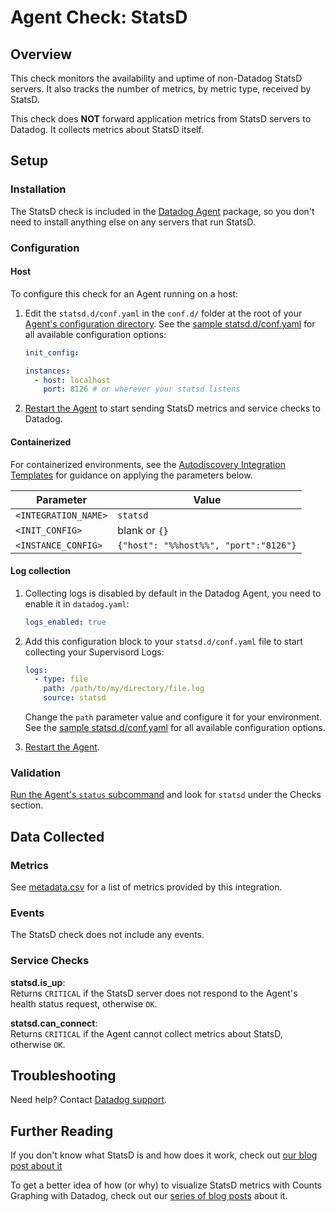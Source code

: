 # Agent Check: StatsD

## Overview

This check monitors the availability and uptime of non-Datadog StatsD servers. It also tracks the number of metrics, by metric type, received by StatsD.

This check does **NOT** forward application metrics from StatsD servers to Datadog. It collects metrics about StatsD itself.

## Setup

### Installation

The StatsD check is included in the [Datadog Agent][1] package, so you don't need to install anything else on any servers that run StatsD.

### Configuration

<!-- xxx tabs xxx -->
<!-- xxx tab "Host" xxx -->

#### Host

To configure this check for an Agent running on a host:

1. Edit the `statsd.d/conf.yaml` in the `conf.d/` folder at the root of your [Agent's configuration directory][2]. See the [sample statsd.d/conf.yaml][3] for all available configuration options:

   ```yaml
   init_config:

   instances:
     - host: localhost
       port: 8126 # or wherever your statsd listens
   ```

2. [Restart the Agent][4] to start sending StatsD metrics and service checks to Datadog.

<!-- xxz tab xxx -->
<!-- xxx tab "Containerized" xxx -->

#### Containerized

For containerized environments, see the [Autodiscovery Integration Templates][10] for guidance on applying the parameters below.

| Parameter            | Value                                 |
| -------------------- | ------------------------------------- |
| `<INTEGRATION_NAME>` | `statsd`                              |
| `<INIT_CONFIG>`      | blank or `{}`                         |
| `<INSTANCE_CONFIG>`  | `{"host": "%%host%%", "port":"8126"}` |

<!-- xxz tab xxx -->
<!-- xxz tabs xxx -->

#### Log collection

1. Collecting logs is disabled by default in the Datadog Agent, you need to enable it in `datadog.yaml`:

   ```yaml
   logs_enabled: true
   ```

2. Add this configuration block to your `statsd.d/conf.yaml` file to start collecting your Supervisord Logs:

   ```yaml
   logs:
     - type: file
       path: /path/to/my/directory/file.log
       source: statsd
   ```

   Change the `path` parameter value and configure it for your environment. 
   See the [sample statsd.d/conf.yaml][3] for all available configuration options.

3. [Restart the Agent][4].

### Validation

[Run the Agent's `status` subcommand][5] and look for `statsd` under the Checks section.

## Data Collected

### Metrics

See [metadata.csv][6] for a list of metrics provided by this integration.

### Events

The StatsD check does not include any events.

### Service Checks

**statsd.is_up**:<br>
Returns `CRITICAL` if the StatsD server does not respond to the Agent's health status request, otherwise `OK`.

**statsd.can_connect**:<br>
Returns `CRITICAL` if the Agent cannot collect metrics about StatsD, otherwise `OK`.

## Troubleshooting

Need help? Contact [Datadog support][7].

## Further Reading

If you don't know what StatsD is and how does it work, check out [our blog post about it][8]

To get a better idea of how (or why) to visualize StatsD metrics with Counts Graphing with Datadog, check out our [series of blog posts][9] about it.

[1]: https://app.datadoghq.com/account/settings#agent
[2]: https://docs.datadoghq.com/agent/guide/agent-configuration-files/#agent-configuration-directory
[3]: https://github.com/DataDog/integrations-core/blob/master/statsd/datadog_checks/statsd/data/conf.yaml.example
[4]: https://docs.datadoghq.com/agent/guide/agent-commands/#start-stop-and-restart-the-agent
[5]: https://docs.datadoghq.com/agent/guide/agent-commands/#agent-status-and-information
[6]: https://github.com/DataDog/integrations-core/blob/master/statsd/metadata.csv
[7]: https://docs.datadoghq.com/help/
[8]: https://www.datadoghq.com/blog/statsd
[9]: https://www.datadoghq.com/blog/visualize-statsd-metrics-counts-graphing
[10]: https://docs.datadoghq.com/agent/kubernetes/integrations/
